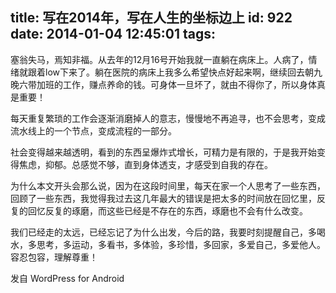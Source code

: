 title: 写在2014年，写在人生的坐标边上
id: 922
date: 2014-01-04 12:45:01
tags:
---

塞翁失马，焉知非福。从去年的12月16号开始我就一直躺在病床上。人病了，情绪就跟着low下来了。躺在医院的病床上我多么希望快点好起来啊，继续回去朝九晚六带加班的工作，赚点养命的钱。可身体一旦坏了，就由不得你了，所以身体真是重要！

每天重复繁琐的工作会逐渐消磨掉人的意志，慢慢地不再追寻，也不会思考，变成流水线上的一个节点，变成流程的一部分。

社会变得越来越透明，看到的东西呈爆炸式增长，可精力是有限的，于是我开始变得焦虑，抑郁。总感觉不够，直到身体透支，才感受到自我的存在。

为什么本文开头会那么说，因为在这段时间里，每天在家一个人思考了一些东西，回顾了一些东西，我觉得我过去这几年最大的错误是把太多的时间放在回忆里，反复的回忆反复的琢磨，而这些已经是不存在的东西，琢磨也不会有什么改变。

我们已经走的太远，已经忘记了为什么出发，今后的路，我要时刻提醒自己，多喝水，多思考，多运动，多看书，多体验，多珍惜，多回家，多爱自己，多爱他人。容忍包容，理解尊重！

<span class="post_sig">发自 WordPress for Android</span>
